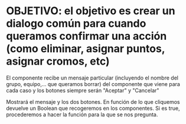# OBJETIVO: el objetivo es crear un dialogo común para cuando queramos confirmar una acción (como eliminar, asignar puntos, asignar cromos, etc)

<!-- dialogo-confirmacion.component.ts -->

El componente recibe un mensaje particular (incluyendo el nombre del grupo, equipo,... que queramos borrar) del componente que viene para cada caso y los botones siempre serán "Aceptar" y "Cancelar"



<!-- dialogo-confirmacion.component.html -->

Mostrará el mensaje y los dos botones. En función de lo que cliquemos devuelve un Boolean que recogeremos en los componentes. Si es true, procederemos a hacer la función para la que se nos pregunta.




